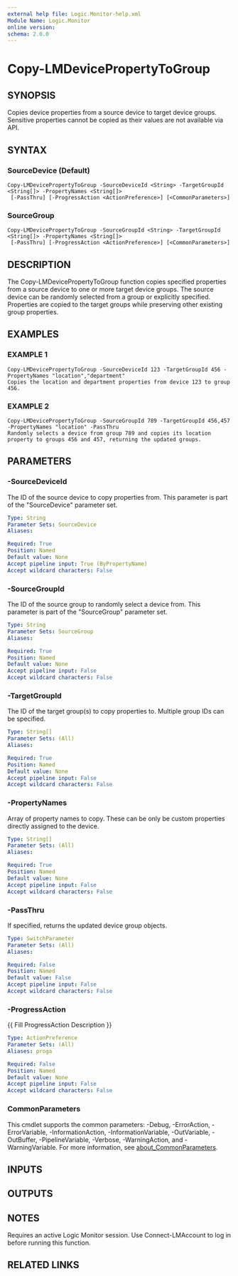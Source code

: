```yaml
---
external help file: Logic.Monitor-help.xml
Module Name: Logic.Monitor
online version:
schema: 2.0.0
---
```


# Copy-LMDevicePropertyToGroup

## SYNOPSIS
Copies device properties from a source device to target device groups. Sensitive properties cannot be copied as their values are not available via API.

## SYNTAX

### SourceDevice (Default)
```
Copy-LMDevicePropertyToGroup -SourceDeviceId <String> -TargetGroupId <String[]> -PropertyNames <String[]>
 [-PassThru] [-ProgressAction <ActionPreference>] [<CommonParameters>]
```

### SourceGroup
```
Copy-LMDevicePropertyToGroup -SourceGroupId <String> -TargetGroupId <String[]> -PropertyNames <String[]>
 [-PassThru] [-ProgressAction <ActionPreference>] [<CommonParameters>]
```

## DESCRIPTION
The Copy-LMDevicePropertyToGroup function copies specified properties from a source device to one or more target device groups.
The source device can be randomly selected from a group or explicitly specified.
Properties are copied to the target groups while preserving other existing group properties.

## EXAMPLES

### EXAMPLE 1
```
Copy-LMDevicePropertyToGroup -SourceDeviceId 123 -TargetGroupId 456 -PropertyNames "location","department"
Copies the location and department properties from device 123 to group 456.
```

### EXAMPLE 2
```
Copy-LMDevicePropertyToGroup -SourceGroupId 789 -TargetGroupId 456,457 -PropertyNames "location" -PassThru
Randomly selects a device from group 789 and copies its location property to groups 456 and 457, returning the updated groups.
```

## PARAMETERS

### -SourceDeviceId
The ID of the source device to copy properties from.
This parameter is part of the "SourceDevice" parameter set.

```yaml
Type: String
Parameter Sets: SourceDevice
Aliases:

Required: True
Position: Named
Default value: None
Accept pipeline input: True (ByPropertyName)
Accept wildcard characters: False
```

### -SourceGroupId
The ID of the source group to randomly select a device from.
This parameter is part of the "SourceGroup" parameter set.

```yaml
Type: String
Parameter Sets: SourceGroup
Aliases:

Required: True
Position: Named
Default value: None
Accept pipeline input: False
Accept wildcard characters: False
```

### -TargetGroupId
The ID of the target group(s) to copy properties to.
Multiple group IDs can be specified.

```yaml
Type: String[]
Parameter Sets: (All)
Aliases:

Required: True
Position: Named
Default value: None
Accept pipeline input: False
Accept wildcard characters: False
```

### -PropertyNames
Array of property names to copy.
These can be only be custom properties directly assigned to the device.

```yaml
Type: String[]
Parameter Sets: (All)
Aliases:

Required: True
Position: Named
Default value: None
Accept pipeline input: False
Accept wildcard characters: False
```

### -PassThru
If specified, returns the updated device group objects.

```yaml
Type: SwitchParameter
Parameter Sets: (All)
Aliases:

Required: False
Position: Named
Default value: False
Accept pipeline input: False
Accept wildcard characters: False
```

### -ProgressAction
{{ Fill ProgressAction Description }}

```yaml
Type: ActionPreference
Parameter Sets: (All)
Aliases: proga

Required: False
Position: Named
Default value: None
Accept pipeline input: False
Accept wildcard characters: False
```

### CommonParameters
This cmdlet supports the common parameters: -Debug, -ErrorAction, -ErrorVariable, -InformationAction, -InformationVariable, -OutVariable, -OutBuffer, -PipelineVariable, -Verbose, -WarningAction, and -WarningVariable. For more information, see [about_CommonParameters](http://go.microsoft.com/fwlink/?LinkID=113216).

## INPUTS

## OUTPUTS

## NOTES
Requires an active Logic Monitor session.
Use Connect-LMAccount to log in before running this function.

## RELATED LINKS
